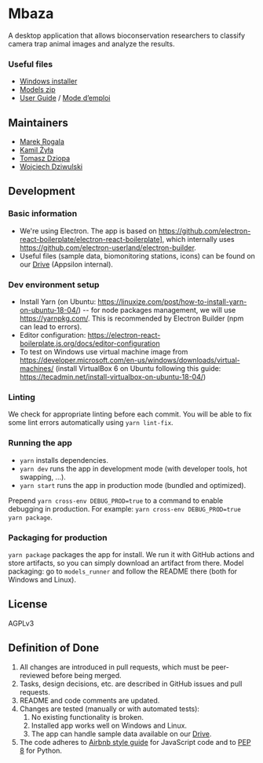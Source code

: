 # Mbaza

A desktop application that allows bioconservation researchers to classify camera trap animal images and analyze the results.

### Useful files

* [Windows installer](https://github.com/Appsilon/mbaza/releases/download/v1.2.1/Mbaza.AI.Setup.1.2.1.exe)
* [Models zip](https://drive.google.com/file/d/1vHGz_ltc35mR5BWAsKrtqDGt6EP6lZ1f/view?usp=sharing)
* [User Guide](https://github.com/Appsilon/mbaza/releases/download/v1.2.1/Mbaza.AI.user.guide.v1-2-1.EN.pdf)
  / [Mode d’emploi](https://github.com/Appsilon/mbaza/releases/download/v1.2.1/Mbaza.AI.user.guide.v1-2-1.FR.pdf)

## Maintainers

- [Marek Rogala](https://github.com/marekrogala)
- [Kamil Żyła](https://github.com/kamilzyla)
- [Tomasz Dziopa](https://github.com/tomecki)
- [Wojciech Dziwulski](https://github.com/wojdziw)

## Development

### Basic information

- We're using Electron. The app is based on https://github.com/electron-react-boilerplate/electron-react-boilerplate], which internally uses https://github.com/electron-userland/electron-builder.
- Useful files (sample data, biomonitoring stations, icons) can be found on our [Drive](https://drive.google.com/drive/folders/1eQWuf5WCT429xogQ2HiZqapehvweAtxP) (Appsilon internal).

### Dev environment setup

- Install Yarn (on Ubuntu: https://linuxize.com/post/how-to-install-yarn-on-ubuntu-18-04/) -- for node packages management, we will use https://yarnpkg.com/. This is recommended by Electron Builder (npm can lead to errors).
- Editor configuration: https://electron-react-boilerplate.js.org/docs/editor-configuration
- To test on Windows use virtual machine image from https://developer.microsoft.com/en-us/windows/downloads/virtual-machines/ (install VirtualBox 6 on Ubuntu following this guide: https://tecadmin.net/install-virtualbox-on-ubuntu-18-04/)

### Linting

We check for appropriate linting before each commit. You will be able to fix some lint errors automatically using `yarn lint-fix`.

### Running the app

- `yarn` installs dependencies.
- `yarn dev` runs the app in development mode (with developer tools, hot swapping, ...).
- `yarn start` runs the app in production mode (bundled and optimized).

Prepend `yarn cross-env DEBUG_PROD=true` to a command to enable debugging in production.
For example: `yarn cross-env DEBUG_PROD=true yarn package`.

### Packaging for production

`yarn package` packages the app for install. We run it with GitHub actions and store artifacts, so you can simply download an artifact from there.
Model packaging: go to `models_runner` and follow the README there (both for Windows and Linux).

## License

AGPLv3

## Definition of Done

1. All changes are introduced in pull requests,
which must be peer-reviewed before being merged.
2. Tasks, design decisions, etc. are described in GitHub issues and pull requests.
3. README and code comments are updated.
4. Changes are tested (manually or with automated tests):
    1. No existing functionality is broken.
    2. Installed app works well on Windows and Linux.
    3. The app can handle sample data available on our
    [Drive](https://drive.google.com/drive/folders/1eQWuf5WCT429xogQ2HiZqapehvweAtxP).
5. The code adheres to
[Airbnb style guide](https://github.com/airbnb/javascript) for JavaScript code
and to [PEP 8](https://www.python.org/dev/peps/pep-0008/) for Python.
